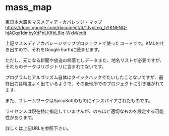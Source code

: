 mass_map
========

東日本大震災マスメディア・カバレッジ・マップ https://docs.google.com/document/d/1JvpLeq_hYKNENQ-hjAGqx1dmbyXdFnLKlfbL8lq-WxM/edit

上記マスメディアカバレージマッププロジェクトで使ったコードです。KMLを吐き出すので、それをGoogle Earthに読ませます。

ただし、元になる新聞や放送の柿落としデータまた、地名リストが必要ですが、それらのデータはリポジトリに含まれてないです。

プログラムとアルゴリズム自体はクイックハックでたいしたことないですが、最終出力は精度よく出ているようで、その後他所でのプロジェクトに引き継がれてます。

また、フレームワークはSpicySoftのものにインスパイアされたものです。

ライセンスは現在特に指定していませんが、のちほど適切なものを設定する可能性があります。

詳しくは上記URLを参照下さい。
